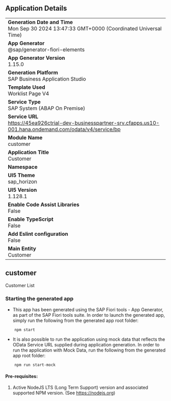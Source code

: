 ## Application Details
|               |
| ------------- |
|**Generation Date and Time**<br>Mon Sep 30 2024 13:47:33 GMT+0000 (Coordinated Universal Time)|
|**App Generator**<br>@sap/generator-fiori-elements|
|**App Generator Version**<br>1.15.0|
|**Generation Platform**<br>SAP Business Application Studio|
|**Template Used**<br>Worklist Page V4|
|**Service Type**<br>SAP System (ABAP On Premise)|
|**Service URL**<br>https://45ea926ctrial-dev-businesspartner-srv.cfapps.us10-001.hana.ondemand.com/odata/v4/service/bp|
|**Module Name**<br>customer|
|**Application Title**<br>Customer|
|**Namespace**<br>|
|**UI5 Theme**<br>sap_horizon|
|**UI5 Version**<br>1.128.1|
|**Enable Code Assist Libraries**<br>False|
|**Enable TypeScript**<br>False|
|**Add Eslint configuration**<br>False|
|**Main Entity**<br>Customer|

## customer

Customer List

### Starting the generated app

-   This app has been generated using the SAP Fiori tools - App Generator, as part of the SAP Fiori tools suite.  In order to launch the generated app, simply run the following from the generated app root folder:

```
    npm start
```

- It is also possible to run the application using mock data that reflects the OData Service URL supplied during application generation.  In order to run the application with Mock Data, run the following from the generated app root folder:

```
    npm run start-mock
```

#### Pre-requisites:

1. Active NodeJS LTS (Long Term Support) version and associated supported NPM version.  (See https://nodejs.org)


